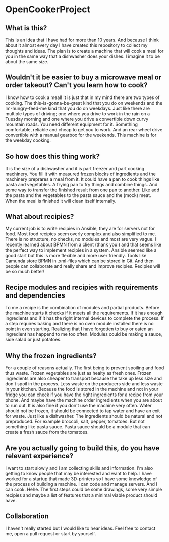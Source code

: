 # OpenCookerProject

## What is this?

This is an idea that I have had for more than 10 years. And because I think about it almost every day I have created this repository to collect my thoughts and ideas. The plan is to create a machine that will cook a meal for you in the same way that a dishwasher does your dishes. I imagine it to be about the same size. 

## Wouldn't it be easier to buy a microwave meal or order takeout? Can't you learn how to cook?
I know how to cook a meal! It is just that in my mind there are two types of cooking. The this-is-gonna-be-great kind that you do on weekends and the Im-hungry-feed-me kind that you do on weekdays. Just like there are multiple types of driving; one where you drive to work in the rain on a Tuesday morning and one where you drive a convertible down curvy mountain roads. You need different equipment for it. Something comfortable, reliable and cheap to get you to work. And an rear wheel drive convertible with a manual gearbox for the weekends. This machine is for the weekday cooking. 

## So how does this thing work?
It is the size of a dishwasher and it is part freezer and part cooking machinery. You fill it with measured frozen blocks of ingredients and the machinery preprares a meal from it. It could have a pan to cook things like pasta and vegetables. A frying pan to fry things and combine things. And some way to transfer the finished result from one pan to another. Like add the pasta and the vegetables to the pasta sauce and the (mock) meat. When the meal is finished it will clean itself internally.

## What about recipies?
My current job is to write recipies in Ansible, they are for servers not for food. Most food recipies seem overly complex and also simplified to me. There is no structure, no checks, no modules and most are very vague. I recently learned about BPMN from a client (thank you!) and that seems like the perfect way to implement recipies in a system. Ansible seemed like a good start but this is more flexible and more user friendly. Tools like Camunda store BPMN in .xml-files which can be stored in Git. And then people can collaborate and really share and improve recipies. Recipies will be so much better!

## Recipe modules and recipies with requirements and dependencies
To me a recipe is the combination of modules and partial products. Before the machine starts it checks if it meets all the requirements. If it has enough ingredients and if it has the right internal devices to complete the process. If a step requires baking and there is no oven module installed there is no point in even starting. Realizing that I have forgotten to buy or eaten an ingredient has happend to me too often. Modules could be making a sauce, side salad or just potatoes. 

## Why the frozen ingredients?
For a couple of reasons actually. The first being to prevent spoiling and food thus waste. Frozen vegetables are just as healty as fresh ones. Frozen ingredients are also cheaper to transport because the take up less size and don't spoil in the process. Less waste on the producers side and less waste in your kitchen. Because the food is stored in the machine and not in your fridge you can check if you have the right ingredients for a recipe from your phone. And maybe have the machine order ingredients when you are about to run out. It is also fine if you don't use the machine very often. Water should not be frozen, it should be connected to tap water and have an exit for waste. Just like a dishwasher. The ingredients should be natural and not preproduced. For example broccoli, salt, pepper, tomatoes. But not something like pasta sauce. Pasta sauce should be a module that can create a fresh sauce from the tomatoes.

## Are you actually going to build this, do you have relevant experience?
I want to start slowly and I am collecting skills and information. I'm also getting to know people that may be interested and want to help. I have worked for a startup that made 3D-printers so I have some knowledge of the process of building a machine. I can code and manage servers. And I can cook. Hehe. 
The first steps could be some drawings, some very simple recipies and maybe a list of features that a minimal viable product should have. 

## Collaboration
I haven't really started but I would like to hear ideas. Feel free to contact me, open a pull request or start by yourself.
